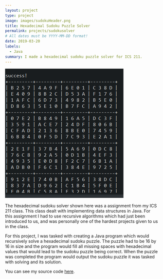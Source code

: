 ```yaml
---
layout: project
type: project
image: images/sudokuHeader.png
title: Hexadecimal Sudoku Puzzle Solver
permalink: projects/sudokusolver
# All dates must be YYYY-MM-DD format!
date: 2019-03-20
labels:
  - Java
summary: I made a hexadecimal sudoku puzzle solver for ICS 211.
---
```


<img class="ui medium right floated rounded image" src="../images/sudokuSolved.png">

The hexadecimal sudoku solver shown here was a assignment from my ICS 211 class. This class dealt with implementing data structures in Java. For this assignment I had to use recursive algorithms which had just been introduced to us, and was personally one of the hardest projects given to us in the class.

For this project, I was tasked with creating a Java program which would recursively solve a hexadecimal sudoku puzzle. The puzzle had to be 16 by 16 in size and the program would fill all missing spaces with hexadecimal values that would lead to the sudoku puzzle being correct. When the puzzle was completed the program would output the sudoku puzzle it was tasked with solving and its solution. 

You can see my source code [here](https://github.com/brysonsy/hexadecimal-sudoku-solver).



